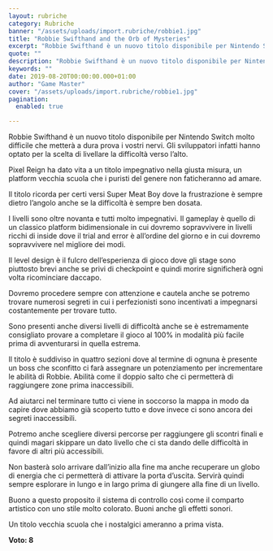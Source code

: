 ```yaml
---
layout: rubriche
category: Rubriche
banner: "/assets/uploads/import.rubriche/robbie1.jpg"
title: "Robbie Swifthand and the Orb of Mysteries"
excerpt: "Robbie Swifthand è un nuovo titolo disponibile per Nintendo Switch molto difficile che metterà a dura prova i vostri nervi. Gli sviluppatori infatti hanno optato per la scelta di livellare la difficoltà verso l’alto. Pixel Reign ha dato vita a un titolo impegnativo nella giusta misura, un platform vecchia scuola che i puristi del genere [&hellip"
quote: ""
description: "Robbie Swifthand è un nuovo titolo disponibile per Nintendo Switch molto difficile che metterà a dura prova i vostri nervi. Gli sviluppatori infatti hanno optato per la scelta di livellare la difficoltà verso l’alto. Pixel Reign ha dato vita a un titolo impegnativo nella giusta misura, un platform vecchia scuola che i puristi del genere [&hellip"
keywords: ""
date: 2019-08-20T00:00:00.000+01:00
author: "Game Master"
cover: "/assets/uploads/import.rubriche/robbie1.jpg"
pagination:
  enabled: true

---
```


Robbie Swifthand è un nuovo titolo disponibile per Nintendo Switch molto difficile che metterà a dura prova i vostri nervi. Gli sviluppatori infatti hanno optato per la scelta di livellare la difficoltà verso l’alto.

Pixel Reign ha dato vita a un titolo impegnativo nella giusta misura, un platform vecchia scuola che i puristi del genere non faticheranno ad amare.

Il titolo ricorda per certi versi Super Meat Boy dove la frustrazione è sempre dietro l’angolo anche se la difficoltà è sempre ben dosata.

I livelli sono oltre novanta e tutti molto impegnativi. Il gameplay è quello di un classico platform bidimensionale in cui dovremo sopravvivere in livelli ricchi di inside dove il trial and error è all’ordine del giorno e in cui dovremo sopravvivere nel migliore dei modi.

Il level design è il fulcro dell’esperienza di gioco dove gli stage sono piuttosto brevi anche se privi di checkpoint e quindi morire significherà ogni volta ricominciare daccapo.

Dovremo procedere sempre con attenzione e cautela anche se potremo trovare numerosi segreti in cui i perfezionisti sono incentivati a impegnarsi costantemente per trovare tutto.

Sono presenti anche diversi livelli di difficoltà anche se è estremamente consigliato provare a completare il gioco al 100% in modalità più facile prima di avventurarsi in quella estrema.

Il titolo è suddiviso in quattro sezioni dove al termine di ognuna è presente un boss che sconfitto ci farà assegnare un potenziamento per incrementare le abilità di Robbie. Abilità come il doppio salto che ci permetterà di raggiungere zone prima inaccessibili.

Ad aiutarci nel terminare tutto ci viene in soccorso la mappa in modo da capire dove abbiamo già scoperto tutto e dove invece ci sono ancora dei segreti inaccessibili.

Potremo anche scegliere diversi percorse per raggiungere gli scontri finali e quindi magari skippare un dato livello che ci sta dando delle difficoltà in favore di altri più accessibili.

Non basterà solo arrivare dall’inizio alla fine ma anche recuperare un globo di energia che ci permetterà di attivare la porta d’uscita. Servirà quindi sempre esplorare in lungo e in largo prima di giungere alla fine di un livello.

Buono a questo proposito il sistema di controllo così come il comparto artistico con uno stile molto colorato. Buoni anche gli effetti sonori.

Un titolo vecchia scuola che i nostalgici ameranno a prima vista.

**Voto: 8**